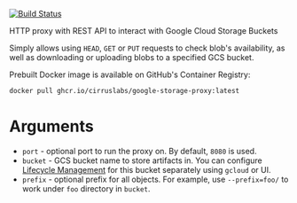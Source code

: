 [![Build Status](https://api.cirrus-ci.com/github/cirruslabs/google-storage-proxy.svg)](https://cirrus-ci.com/github/cirruslabs/google-storage-proxy)

HTTP proxy with REST API to interact with Google Cloud Storage Buckets

Simply allows using `HEAD`, `GET` or `PUT` requests to check blob's availability, as well as downloading or uploading
blobs to a specified GCS bucket.

Prebuilt Docker image is available on GitHub's Container Registry:

```bash
docker pull ghcr.io/cirruslabs/google-storage-proxy:latest
```

# Arguments

* `port` - optional port to run the proxy on. By default, `8080` is used.
* `bucket` - GCS bucket name to store artifacts in. You can configure [Lifecycle Management](https://cloud.google.com/storage/docs/lifecycle)
   for this bucket separately using `gcloud` or UI.
* `prefix` - optional prefix for all objects. For example, use `--prefix=foo/` to work under `foo` directory in `bucket`.

